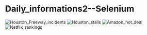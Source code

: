 # Daily_informations2--Selenium

![Houston_Freeway_incidents](https://user-images.githubusercontent.com/106279616/184028876-c05f8596-59c4-42fb-b368-aaa3e369805d.png)
![Houston_stalls](https://user-images.githubusercontent.com/106279616/184028883-54a69a0e-d5ec-4fb1-8ea1-3fcc0a836dab.png)
![Amazon_hot_deal](https://user-images.githubusercontent.com/106279616/184028893-2c8eb88f-8c14-420a-8457-42c0a88b292d.png)
![Netflix_rankings](https://user-images.githubusercontent.com/106279616/184028898-cb3c32ac-1eac-48dc-a697-d34c9d8e835d.png)
